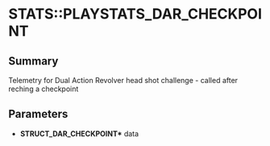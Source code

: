 # STATS::PLAYSTATS_DAR_CHECKPOINT

## Summary
Telemetry for  Dual Action Revolver head shot challenge - called after reching a checkpoint

## Parameters
* **STRUCT_DAR_CHECKPOINT\*** data